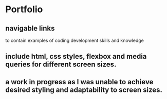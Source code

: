 # Portfolio
## navigable links
to contain examples of coding development skills and knowledge
## include html, css styles, flexbox and media queries for different screen sizes.
## a work in progress as I was unable to achieve desired styling and adaptability to screen sizes.
